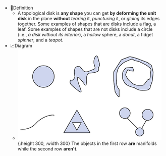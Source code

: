- 📝Definition
	- A topological disk is **any shape** you can get **by deforming the unit disk** in the plane **without** *tearing* it, *puncturing* it, or *gluing* its edges together. Some examples of shapes that are disks include a flag, a leaf. Some examples of shapes that are not disks include a circle (i.e., *a disk without its interior*), a *hollow* sphere, a *donut*, a fidget *spinner*, and a *teapot*.
- 📈Diagram
	- ![name](../assets/TopologicalDisk.png){:height 300, :width 300}
	  The objects in the first row **are** manifolds while the second row **aren't**.